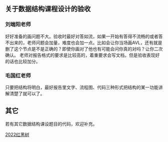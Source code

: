 ## 关于数据结构课程设计的验收
### 刘端阳老师
好好准备的画问题不大。验收时最好对答如流，如果一开始有答得不流畅的或者答不出来的，老师问题会加量，难度也会加一点。比如会让你当场画AVL，还有就是删了这个节点是不是正确的？即使你画对了他也有可能会问你真的对吗？让你二次确认。
老师对报告格式的要求是比较高的，着重要求会写文档，但是验收表现好的话也比较加分。

### 毛国红老师
只要把结构将明白，最好报告里文字、流程图、代码三种形式把结构的某一功能讲解清楚了就可以了。

## 其它
若有其它数据结构课设题目的代码，欢迎补充。

[2022红黑树](https://github.com/Patrick-Star-CN/UserLoginSystem)
